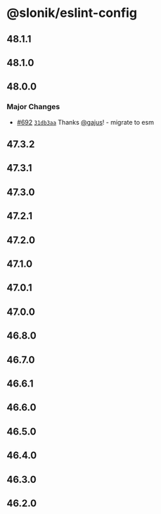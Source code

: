 # @slonik/eslint-config

## 48.1.1

## 48.1.0

## 48.0.0

### Major Changes

- [#692](https://github.com/gajus/slonik/pull/692) [`31db3aa`](https://github.com/gajus/slonik/commit/31db3aa0f0f64cd2fadfc854815d2c0e346b75be) Thanks [@gajus](https://github.com/gajus)! - migrate to esm

## 47.3.2

## 47.3.1

## 47.3.0

## 47.2.1

## 47.2.0

## 47.1.0

## 47.0.1

## 47.0.0

## 46.8.0

## 46.7.0

## 46.6.1

## 46.6.0

## 46.5.0

## 46.4.0

## 46.3.0

## 46.2.0
